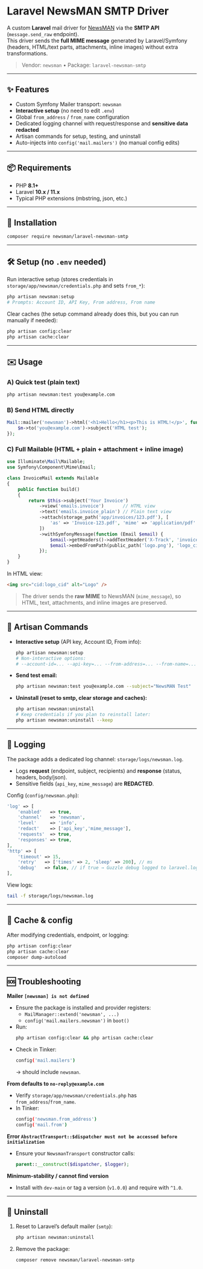 # Laravel NewsMAN SMTP Driver

A custom **Laravel** mail driver for [NewsMAN](https://www.newsman.com/) via the **SMTP API** (`message.send_raw` endpoint).  
This driver sends the **full MIME message** generated by Laravel/Symfony (headers, HTML/text parts, attachments, inline images) without extra transformations.

> Vendor: `newsman` • Package: `laravel-newsman-smtp`

---

## ✨ Features

- Custom Symfony Mailer transport: `newsman`
- **Interactive setup** (no need to edit `.env`)
- Global `from_address` / `from_name` configuration
- Dedicated logging channel with request/response and **sensitive data redacted**
- Artisan commands for setup, testing, and uninstall
- Auto-injects into `config('mail.mailers')` (no manual config edits)

---

## 📦 Requirements

- PHP **8.1+**
- Laravel **10.x / 11.x**
- Typical PHP extensions (mbstring, json, etc.)

---

## 🚀 Installation

```bash
composer require newsman/laravel-newsman-smtp
```

---

## 🛠️ Setup (no `.env` needed)

Run interactive setup (stores credentials in `storage/app/newsman/credentials.php` and sets `from_*`):

```bash
php artisan newsman:setup
# Prompts: Account ID, API Key, From address, From name
```

Clear caches (the setup command already does this, but you can run manually if needed):
```bash
php artisan config:clear
php artisan cache:clear
```

---

## ✉️ Usage

### A) Quick test (plain text)
```bash
php artisan newsman:test you@example.com
```

### B) Send HTML directly
```php
Mail::mailer('newsman')->html('<h1>Hello</h1><p>This is HTML!</p>', function ($m) {
    $m->to('you@example.com')->subject('HTML test');
});
```

### C) Full Mailable (HTML + plain + attachment + inline image)
```php
use Illuminate\Mail\Mailable;
use Symfony\Component\Mime\Email;

class InvoiceMail extends Mailable
{
    public function build()
    {
        return $this->subject('Your Invoice')
            ->view('emails.invoice')       // HTML view
            ->text('emails.invoice_plain') // Plain text view
            ->attach(storage_path('app/invoices/123.pdf'), [
                'as' => 'Invoice-123.pdf', 'mime' => 'application/pdf'
            ])
            ->withSymfonyMessage(function (Email $email) {
                $email->getHeaders()->addTextHeader('X-Track', 'invoice-123');
                $email->embedFromPath(public_path('logo.png'), 'logo_cid', 'image/png');
            });
    }
}
```

In HTML view:
```html
<img src="cid:logo_cid" alt="Logo" />
```

> The driver sends the **raw MIME** to NewsMAN (`mime_message`), so HTML, text, attachments, and inline images are preserved.

---

## 🔧 Artisan Commands

- **Interactive setup** (API key, Account ID, From info):
  ```bash
  php artisan newsman:setup
  # Non-interactive options:
  # --account-id=... --api-key=... --from-address=... --from-name=... --endpoint=...
  ```

- **Send test email:**
  ```bash
  php artisan newsman:test you@example.com --subject="NewsMAN Test"
  ```

- **Uninstall (reset to smtp, clear storage and caches):**
  ```bash
  php artisan newsman:uninstall
  # Keep credentials if you plan to reinstall later:
  php artisan newsman:uninstall --keep
  ```

---

## 🧾 Logging

The package adds a dedicated log channel: `storage/logs/newsman.log`.

- Logs **request** (endpoint, subject, recipients) and **response** (status, headers, body/json).
- Sensitive fields (`api_key`, `mime_message`) are **REDACTED**.

Config (`config/newsman.php`):
```php
'log' => [
    'enabled'   => true,
    'channel'   => 'newsman',
    'level'     => 'info',
    'redact'    => ['api_key','mime_message'],
    'requests'  => true,
    'responses' => true,
],
'http' => [
    'timeout' => 15,
    'retry'   => ['times' => 2, 'sleep' => 200], // ms
    'debug'   => false, // if true → Guzzle debug logged to laravel.log
],
```

View logs:
```bash
tail -f storage/logs/newsman.log
```

---

## 🧹 Cache & config

After modifying credentials, endpoint, or logging:
```bash
php artisan config:clear
php artisan cache:clear
composer dump-autoload
```

---

## 🆘 Troubleshooting

**Mailer `[newsman] is not defined`**
- Ensure the package is installed and provider registers:
  - `MailManager::extend('newsman', ...)`
  - `config('mail.mailers.newsman')` in `boot()`
- Run:
  ```bash
  php artisan config:clear && php artisan cache:clear
  ```
- Check in Tinker:
  ```bash
  config('mail.mailers')
  ```
  → should include `newsman`.

**From defaults to `no-reply@example.com`**
- Verify `storage/app/newsman/credentials.php` has `from_address`/`from_name`.
- In Tinker:
  ```bash
  config('newsman.from_address')
  config('mail.from')
  ```

**Error `AbstractTransport::$dispatcher must not be accessed before initialization`**
- Ensure your `NewsmanTransport` constructor calls:
  ```php
  parent::__construct($dispatcher, $logger);
  ```

**Minimum-stability / cannot find version**
- Install with `dev-main` or tag a version (`v1.0.0`) and require with `^1.0`.

---

## 🧽 Uninstall

1. Reset to Laravel’s default mailer (`smtp`):
   ```bash
   php artisan newsman:uninstall
   ```

2. Remove the package:
   ```bash
   composer remove newsman/laravel-newsman-smtp
   ```

